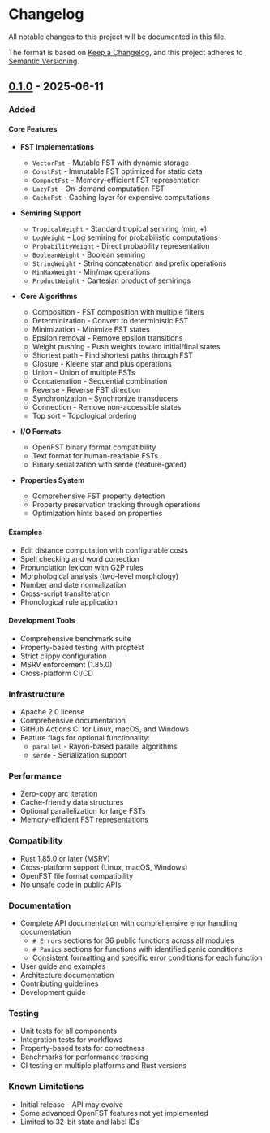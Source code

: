 # Changelog

All notable changes to this project will be documented in this file.

The format is based on [Keep a Changelog](https://keepachangelog.com/en/1.0.0/),
and this project adheres to [Semantic Versioning](https://semver.org/spec/v2.0.0.html).

## [0.1.0] - 2025-06-11

### Added

#### Core Features
- **FST Implementations**
  - `VectorFst` - Mutable FST with dynamic storage
  - `ConstFst` - Immutable FST optimized for static data
  - `CompactFst` - Memory-efficient FST representation
  - `LazyFst` - On-demand computation FST
  - `CacheFst` - Caching layer for expensive computations

- **Semiring Support**
  - `TropicalWeight` - Standard tropical semiring (min, +)
  - `LogWeight` - Log semiring for probabilistic computations
  - `ProbabilityWeight` - Direct probability representation
  - `BooleanWeight` - Boolean semiring
  - `StringWeight` - String concatenation and prefix operations
  - `MinMaxWeight` - Min/max operations
  - `ProductWeight` - Cartesian product of semirings

- **Core Algorithms**
  - Composition - FST composition with multiple filters
  - Determinization - Convert to deterministic FST
  - Minimization - Minimize FST states
  - Epsilon removal - Remove epsilon transitions
  - Weight pushing - Push weights toward initial/final states
  - Shortest path - Find shortest paths through FST
  - Closure - Kleene star and plus operations
  - Union - Union of multiple FSTs
  - Concatenation - Sequential combination
  - Reverse - Reverse FST direction
  - Synchronization - Synchronize transducers
  - Connection - Remove non-accessible states
  - Top sort - Topological ordering

- **I/O Formats**
  - OpenFST binary format compatibility
  - Text format for human-readable FSTs
  - Binary serialization with serde (feature-gated)

- **Properties System**
  - Comprehensive FST property detection
  - Property preservation tracking through operations
  - Optimization hints based on properties

#### Examples
- Edit distance computation with configurable costs
- Spell checking and word correction
- Pronunciation lexicon with G2P rules
- Morphological analysis (two-level morphology)
- Number and date normalization
- Cross-script transliteration
- Phonological rule application

#### Development Tools
- Comprehensive benchmark suite
- Property-based testing with proptest
- Strict clippy configuration
- MSRV enforcement (1.85.0)
- Cross-platform CI/CD

### Infrastructure
- Apache 2.0 license
- Comprehensive documentation
- GitHub Actions CI for Linux, macOS, and Windows
- Feature flags for optional functionality:
  - `parallel` - Rayon-based parallel algorithms
  - `serde` - Serialization support

### Performance
- Zero-copy arc iteration
- Cache-friendly data structures
- Optional parallelization for large FSTs
- Memory-efficient FST representations

### Compatibility
- Rust 1.85.0 or later (MSRV)
- Cross-platform support (Linux, macOS, Windows)
- OpenFST file format compatibility
- No unsafe code in public APIs

### Documentation
- Complete API documentation with comprehensive error handling documentation
  - `# Errors` sections for 36 public functions across all modules
  - `# Panics` sections for functions with identified panic conditions
  - Consistent formatting and specific error conditions for each function
- User guide and examples
- Architecture documentation
- Contributing guidelines
- Development guide

### Testing
- Unit tests for all components
- Integration tests for workflows
- Property-based tests for correctness
- Benchmarks for performance tracking
- CI testing on multiple platforms and Rust versions

### Known Limitations
- Initial release - API may evolve
- Some advanced OpenFST features not yet implemented
- Limited to 32-bit state and label IDs

[0.1.0]: https://github.com/aaronstevenwhite/arcweight/releases/tag/v0.1.0